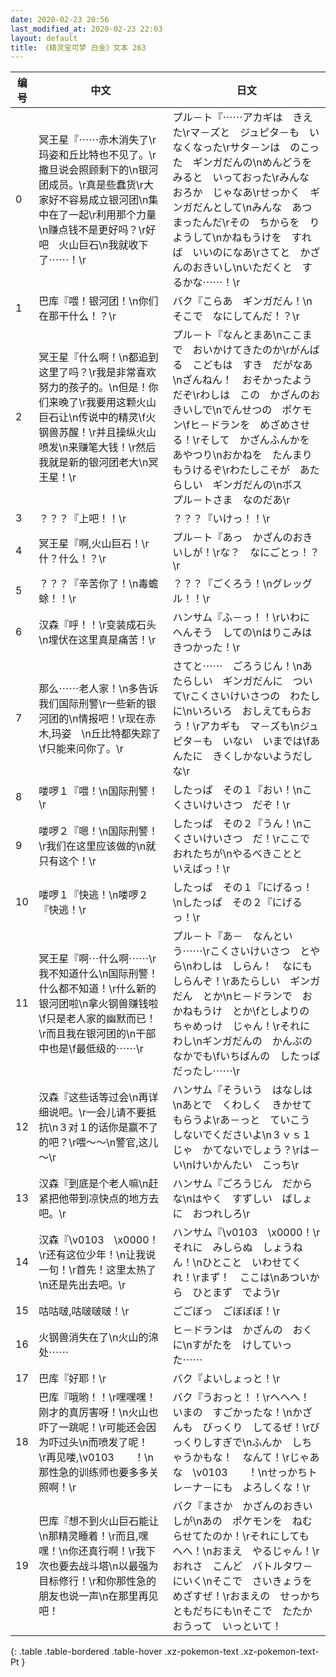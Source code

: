 ```yaml
---
date: 2020-02-23 20:56
last_modified_at: 2020-02-23 22:03
layout: default
title: 《精灵宝可梦 白金》文本 263
---
```

| 编号 | 中文 | 日文 |
| ---- | ---- | ---- |
| 0 | 冥王星『⋯⋯赤木消失了\r玛姿和丘比特也不见了。\r撒旦说会照顾剩下的\n银河团成员。\r真是些蠢货\r大家好不容易成立银河团\n集中在了一起\r利用那个力量\n赚点钱不是更好吗？\r好吧　火山巨石\n我就收下了⋯⋯！\r | プル－ト『⋯⋯アカギは　きえた\rマ－ズと　ジュピタ－も　いなくなった\rサタ－ンは　のこった　ギンガだんの\nめんどうを　みると　いっておった\rみんな　おろか　じゃなあ\rせっかく　ギンガだんとして\nみんな　あつまったんだ\rその　ちからを　りようして\nかねもうけを　すれば　いいのになあ\rさてと　かざんのおきいし\nいただくと　するかな⋯⋯！\r |
| 1 | 巴库『喂！银河团！\n你们在那干什么！？\r | バク『こらあ　ギンガだん！\nそこで　なにしてんだ！？\r |
| 2 | 冥王星『什么啊！\n都追到这里了吗？\r我是非常喜欢努力的孩子的。\n但是！你们来晚了\r我要用这颗火山巨石让\n传说中的精灵\f火钢兽苏醒！\r并且操纵火山喷发\n来赚笔大钱！\r然后我就是新的银河团老大\n冥王星！\r | プル－ト『なんとまあ\nここまで　おいかけてきたのか\rがんばる　こどもは　すき　だがなあ\nざんねん！　おそかったようだぞ\rわしは　この　かざんのおきいしで\nでんせつの　ポケモン\fヒ－ドランを　めざめさせる！\rそして　かざんふんかを　あやつり\nおかねを　たんまり　もうけるぞ\rわたしこそが　あたらしい　ギンガだんの\nボス　プル－トさま　なのだあ\r |
| 3 | ？？？『上吧！！\r | ？？？『いけっ！！\r |
| 4 | 冥王星『啊,火山巨石！\r什？什么！？\r | プル－ト『あっ　かざんのおきいしが！\rな？　なにごとっ！？\r |
| 5 | ？？？『辛苦你了！\n毒蟾蜍！！\r | ？？？『ごくろう！\nグレッグル！！\r |
| 6 | 汉森『呼！！\r变装成石头\n埋伏在这里真是痛苦！\r | ハンサム『ふ－っ！！\rいわに　へんそう　しての\nはりこみは　きつかった！\r |
| 7 | 那么⋯⋯老人家！\n多告诉我们国际刑警\r一些新的银河团的\n情报吧！\r现在赤木,玛姿　\n丘比特都失踪了\f只能来问你了。\r | さてと⋯⋯　ごろうじん！\nあたらしい　ギンガだんに　ついて\rこくさいけいさつの　わたしに\nいろいろ　おしえてもらおう！\rアカギも　マ－ズも\nジュピタ－も　いない　いまでは\fあんたに　きくしかないようだしな\r |
| 8 | 喽啰１『喂！\n国际刑警！\r | したっぱ　その１『おい！\nこくさいけいさつ　だぞ！\r |
| 9 | 喽啰２『嗯！\n国际刑警！\r我们在这里应该做的\n就只有这个！\r | したっぱ　その２『うん！\nこくさいけいさつ　だ！\rここで　おれたちが\nやるべきことと　いえばっ！\r |
| 10 | 喽啰１『快逃！\n喽啰２『快逃！\r | したっぱ　その１『にげるっ！\nしたっぱ　その２『にげるっ！\r |
| 11 | 冥王星『啊⋯什么啊⋯⋯\r我不知道什么\n国际刑警！什么都不知道！\r什么新的银河团啦\n拿火钢兽赚钱啦\f只是老人家的幽默而已！\r而且我在银河团的\n干部中也是\f最低级的⋯⋯\r | プル－ト『あ－　なんという⋯⋯\rこくさいけいさつ　とやら\nわしは　しらん！　なにも　しらんぞ！\rあたらしい　ギンガだん　とか\nヒ－ドランで　おかねもうけ　とか\fとしよりの　ちゃめっけ　じゃん！\rそれに　わし\nギンガだんの　かんぶの　なかでも\fいちばんの　したっぱ　だったし⋯⋯\r |
| 12 | 汉森『这些话等过会\n再详细说吧。\r一会儿请不要抵抗\n３对１的话你是赢不了的吧？\r喂～～\n警官,这儿～\r | ハンサム『そういう　はなしは\nあとで　くわしく　きかせてもらうよ\rあ－っと　ていこう　しないでくださいよ\n３ｖｓ１じゃ　かてないでしょう？\rは－い\nけいかんたい　こっち\r |
| 13 | 汉森『到底是个老人嘛\n赶紧把他带到凉快点的地方去吧。\r | ハンサム『ごろうじん　だからな\nはやく　すずしい　ばしょに　おつれしろ\r |
| 14 | 汉森『\v0103　\x0000！\r还有这位少年！\n让我说一句！\r首先！这里太热了\n还是先出去吧。\r | ハンサム『\v0103　\x0000！\rそれに　みしらぬ　しょうねん！\nひとこと　いわせてくれ！\rまず！　ここは\nあついから　ひとまず　でよう\r |
| 15 | 咕咕啵,咕啵啵啵！\r | ごごぼっ　ごぼぼぼ！\r |
| 16 | 火钢兽消失在了\n火山的淿处⋯⋯ | ヒ－ドランは　かざんの　おくに\nすがたを　けしていった⋯⋯ |
| 17 | 巴库『好耶！\r | バク『よいしょっと！\r |
| 18 | 巴库『哦哟！！\r嘿嘿嘿！刚才的真厉害呀！\n火山也吓了一跳呢！\r可能还会因为吓过头\n而喷发了呢！　\r再见喽,\v0103　　！\n那性急的训练师也要多多关照啊！\r | バク『うおっと！！\rヘヘヘ！　いまの　すごかったな！\nかざんも　びっくり　してるぜ！\rびっくりしすぎで\nふんか　しちゃうかもな！　なんて！\rじゃあな　\v0103　　！\nせっかちトレ－ナ－にも　よろしくな！\r |
| 19 | 巴库『想不到火山巨石能让\n那精灵睡着！\r而且,嘿嘿！\n你还真行啊！\r我下次也要去战斗塔\n以最强为目标修行！\r和你那性急的朋友也说一声\n在那里再见吧！ | バク『まさか　かざんのおきいしが\nあの　ポケモンを　ねむらせてたのか！\rそれにしても　へへ！\nおまえ　やるじゃん！\rおれさ　こんど　バトルタワ－にいく\nそこで　さいきょうを　めざすぜ！\rおまえの　せっかちともだちにも\nそこで　たたかおうって　いっといて！ |
{: .table .table-bordered .table-hover .xz-pokemon-text .xz-pokemon-text-Pt }